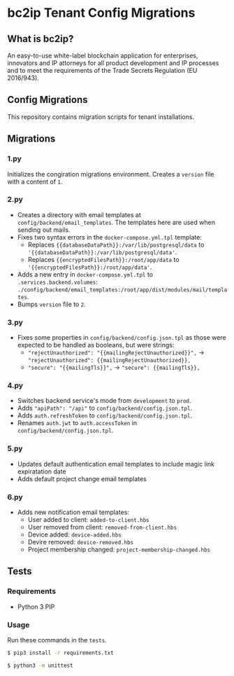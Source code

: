 # bc2ip Tenant Config Migrations

## What is bc2ip?

An easy-to-use white-label blockchain application for enterprises, innovators and IP attorneys for all product development and IP processes and to meet the requirements of the Trade Secrets Regulation (EU 2016/943).

## Config Migrations

This repository contains migration scripts for tenant installations.

## Migrations

### 1.py

Initializes the congiration migrations environment. Creates a `version` file with a content of `1`.

### 2.py

- Creates a directory with email templates at `config/backend/email_templates`. The templates here are used when sending out mails.
- Fixes two syntax errors in the `docker-compose.yml.tpl` template:
  - Replaces `{{databaseDataPath}}:/var/lib/postgresql/data` to `'{{databaseDataPath}}:/var/lib/postgresql/data'`.
  - Replaces `{{encryptedFilesPath}}:/root/app/data` to `'{{encryptedFilesPath}}:/root/app/data'`.
- Adds a new entry in `docker-compose.yml.tpl` to `.services.backend.volumes`: `./config/backend/email_templates:/root/app/dist/modules/mail/templates`.
- Bumps `version` file to `2`. 

### 3.py

- Fixes some properties in `config/backend/config.json.tpl` as those were expected to be handled as booleans, but were strings:
  - `"rejectUnauthorized": "{{mailingRejectUnauthorized}}",` -> `"rejectUnauthorized": {{mailingRejectUnauthorized}},`
  - `"secure": "{{mailingTls}}",` -> `"secure": {{mailingTls}},`

### 4.py

- Switches backend service's mode from `development` to `prod`.
- Adds `"apiPath": "/api"` to `config/backend/config.json.tpl`.
- Adds `auth.refreshToken` to `config/backend/config.json.tpl`.
- Renames `auth.jwt` to `auth.accessToken` in `config/backend/config.json.tpl`.

### 5.py

- Updates default authentication email templates to include magic link expiratation date
- Adds default project change email templates

### 6.py

- Adds new notification email templates:
  - User added to client: `added-to-client.hbs`
  - User removed from client: `removed-from-client.hbs`
  - Device added: `device-added.hbs`
  - Devire removed: `device-removed.hbs`
  - Project membership changed: `project-membership-changed.hbs`

## Tests

### Requirements

- Python 3 PIP

### Usage

Run these commands in the `tests`.

```bash
$ pip3 install -r requirements.txt
```

```bash
$ python3 -m unittest
```
